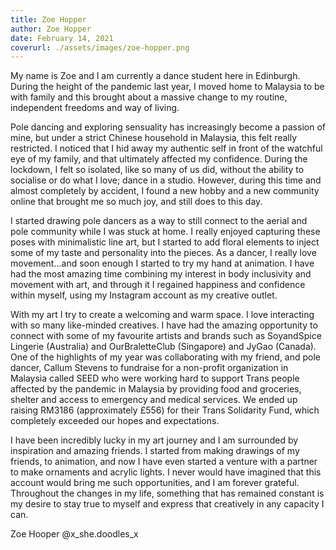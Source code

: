```yaml
---
title: Zoe Hopper 
author: Zoe Hopper 
date: February 14, 2021
coverurl: ./assets/images/zoe-hopper.png
---
```

My name is Zoe and I am currently a dance student here in Edinburgh. During the height of the pandemic last year, I moved home to Malaysia to be with family and this brought about a massive change to my routine, independent freedoms and way of living. 
 
Pole dancing and exploring sensuality has increasingly become a passion of mine, but under a strict Chinese household in Malaysia, this felt really restricted. I noticed that I hid away my authentic self in front of the watchful eye of my family, and that ultimately affected my confidence. During the lockdown, I felt so isolated, like so many of us did, without the ability to socialise or do what I love; dance in a studio. However, during this time and almost completely by accident, I found a new hobby and a new community online that brought me so much joy, and still does to this day. 
 
I started drawing pole dancers as a way to still connect to the aerial and pole community while I was stuck at home. I really enjoyed capturing these poses with minimalistic line art, but I started to add floral elements to inject some of my taste and personality into the pieces. As a dancer, I really love movement...and soon enough I started to try my hand at animation. I have had the most amazing time combining my interest in body inclusivity and movement with art, and through it I regained happiness and confidence within myself, using my Instagram account as my creative outlet.
 
With my art I try to create a welcoming and warm space. I love interacting with so many like-minded creatives. I have had the amazing opportunity to connect with some of my favourite artists and brands such as SoyandSpice Lingerie (Australia) and OurBraletteClub (Singapore) and JyGao (Canada). One of the highlights of my year was collaborating with my friend, and pole dancer, Callum Stevens to fundraise for a non-profit organization in Malaysia called SEED who were working hard to support Trans people affected by the pandemic in Malaysia by providing food and groceries, shelter and access to emergency and medical services. We ended up raising RM3186 (approximately £556) for their Trans Solidarity Fund, which completely exceeded our hopes and expectations.  
 
I have been incredibly lucky in my art journey and I am surrounded by inspiration and amazing friends. I started from making drawings of my friends, to animation, and now I have even started a venture with a partner to make ornaments and acrylic lights. I never would have imagined that this account would bring me such opportunities, and I am forever grateful. Throughout the changes in my life, something that has remained constant is my desire to stay true to myself and express that creatively in any capacity I can. 
 
Zoe Hooper
@x_she.doodles_x
